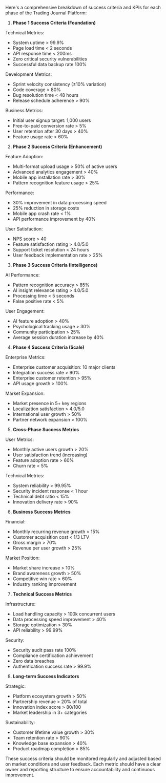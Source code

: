 Here's a comprehensive breakdown of success criteria and KPIs for each phase of the Trading Journal Platform:

1. **Phase 1 Success Criteria (Foundation)**

Technical Metrics:
- System uptime > 99.9%
- Page load time < 2 seconds
- API response time < 200ms
- Zero critical security vulnerabilities
- Successful data backup rate 100%

Development Metrics:
- Sprint velocity consistency (±10% variation)
- Code coverage > 80%
- Bug resolution time < 48 hours
- Release schedule adherence > 90%

Business Metrics:
- Initial user signup target: 1,000 users
- Free-to-paid conversion rate > 5%
- User retention after 30 days > 40%
- Feature usage rate > 60%

2. **Phase 2 Success Criteria (Enhancement)**

Feature Adoption:
- Multi-format upload usage > 50% of active users
- Advanced analytics engagement > 40%
- Mobile app installation rate > 30%
- Pattern recognition feature usage > 25%

Performance:
- 30% improvement in data processing speed
- 25% reduction in storage costs
- Mobile app crash rate < 1%
- API performance improvement by 40%

User Satisfaction:
- NPS score > 40
- Feature satisfaction rating > 4.0/5.0
- Support ticket resolution < 24 hours
- User feedback implementation rate > 25%

3. **Phase 3 Success Criteria (Intelligence)**

AI Performance:
- Pattern recognition accuracy > 85%
- AI insight relevance rating > 4.0/5.0
- Processing time < 5 seconds
- False positive rate < 5%

User Engagement:
- AI feature adoption > 40%
- Psychological tracking usage > 30%
- Community participation > 25%
- Average session duration increase by 40%

4. **Phase 4 Success Criteria (Scale)**

Enterprise Metrics:
- Enterprise customer acquisition: 10 major clients
- Integration success rate > 90%
- Enterprise customer retention > 95%
- API usage growth > 100%

Market Expansion:
- Market presence in 5+ key regions
- Localization satisfaction > 4.0/5.0
- International user growth > 50%
- Partner network expansion > 100%

5. **Cross-Phase Success Metrics**

User Metrics:
- Monthly active users growth > 20%
- User satisfaction trend (increasing)
- Feature adoption rate > 60%
- Churn rate < 5%

Technical Metrics:
- System reliability > 99.95%
- Security incident response < 1 hour
- Technical debt ratio < 15%
- Innovation delivery rate > 90%

6. **Business Success Metrics**

Financial:
- Monthly recurring revenue growth > 15%
- Customer acquisition cost < 1/3 LTV
- Gross margin > 70%
- Revenue per user growth > 25%

Market Position:
- Market share increase > 10%
- Brand awareness growth > 50%
- Competitive win rate > 60%
- Industry ranking improvement

7. **Technical Success Metrics**

Infrastructure:
- Load handling capacity > 100k concurrent users
- Data processing speed improvement > 40%
- Storage optimization > 30%
- API reliability > 99.99%

Security:
- Security audit pass rate 100%
- Compliance certification achievement
- Zero data breaches
- Authentication success rate > 99.9%

8. **Long-term Success Indicators**

Strategic:
- Platform ecosystem growth > 50%
- Partnership revenue > 20% of total
- Innovation index score > 80/100
- Market leadership in 3+ categories

Sustainability:
- Customer lifetime value growth > 30%
- Team retention rate > 90%
- Knowledge base expansion > 40%
- Product roadmap completion > 85%

These success criteria should be monitored regularly and adjusted based on market conditions and user feedback. Each metric should have a clear owner and reporting structure to ensure accountability and continuous improvement.